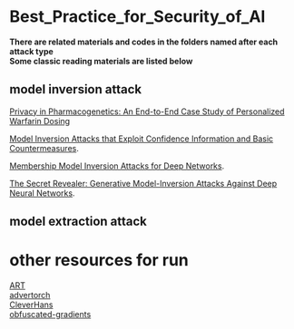 # Best_Practice_for_Security_of_AI
**There are related materials and codes in the folders named after each attack type**  
**Some classic reading materials are listed below**
## model inversion attack
[Privacy in Pharmacogenetics: An End-to-End Case Study of Personalized Warfarin Dosing](https://www.usenix.org/system/files/conference/usenixsecurity14/sec14-paper-fredrikson-privacy.pdf)  

[Model Inversion Attacks that Exploit Confidence Information and Basic Countermeasures](https://www.cs.cmu.edu/~mfredrik/papers/fjr2015ccs.pdf). 

[Membership Model Inversion Attacks for Deep Networks](https://arxiv.org/abs/1910.04257). 

[The Secret Revealer: Generative Model-Inversion Attacks Against Deep Neural Networks](https://arxiv.org/abs/1911.07135). 

## model extraction attack
# other resources for run
[ART](https://github.com/Trusted-AI/adversarial-robustness-toolbox)  
[advertorch](https://github.com/BorealisAI/advertorch)  
[CleverHans](https://github.com/cleverhans-lab/cleverhans/)  
[obfuscated-gradients](https://github.com/anishathalye/obfuscated-gradients)  
